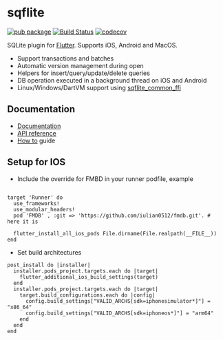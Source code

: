 # sqflite

[![pub package](https://img.shields.io/pub/v/sqflite.svg)](https://pub.dev/packages/sqflite)
[![Build Status](https://travis-ci.org/tekartik/sqflite.svg?branch=master)](https://travis-ci.org/tekartik/sqflite)
[![codecov](https://codecov.io/gh/tekartik/sqflite/branch/master/graph/badge.svg)](https://codecov.io/gh/tekartik/sqflite)

SQLite plugin for [Flutter](https://flutter.io).
Supports iOS, Android and MacOS.

* Support transactions and batches
* Automatic version management during open
* Helpers for insert/query/update/delete queries
* DB operation executed in a background thread on iOS and Android
* Linux/Windows/DartVM support using [sqflite_common_ffi](https://pub.dev/packages/sqflite_common_ffi)

## Documentation

* [Documentation](https://github.com/tekartik/sqflite/blob/master/sqflite/README.md)
* [API reference](https://pub.dartlang.org/documentation/sqflite/latest/sqflite/sqflite-library.html)
* [How to](https://github.com/tekartik/sqflite/blob/master/sqflite/doc/how_to.md) guide




## Setup for IOS
* Include the override for FMBD in your runner podfile, example
```

target 'Runner' do
  use_frameworks!
  use_modular_headers!
  pod 'FMDB' , :git => 'https://github.com/iulian0512/fmdb.git'. # here it is 

  flutter_install_all_ios_pods File.dirname(File.realpath(__FILE__))
end

```
* Set build architectures
```
post_install do |installer|
  installer.pods_project.targets.each do |target|
    flutter_additional_ios_build_settings(target)
  end
  installer.pods_project.targets.each do |target|
    target.build_configurations.each do |config|
      config.build_settings["VALID_ARCHS[sdk=iphonesimulator*]"] = "x86_64"
      config.build_settings["VALID_ARCHS[sdk=iphoneos*]"] = "arm64"
    end
  end
end

```
